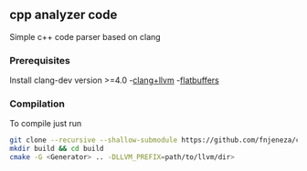 ## cpp analyzer code
Simple c++ code parser based on clang

### Prerequisites
Install clang-dev version >=4.0
-[clang+llvm](http://releases.llvm.org/)
-[flatbuffers](https://github.com/google/flatbuffers)

### Compilation
To compile just run
```bash
git clone --recursive --shallow-submodule https://github.com/fnjeneza/code-scanner.git
mkdir build && cd build
cmake -G <Generator> .. -DLLVM_PREFIX=path/to/llvm/dir>
```
